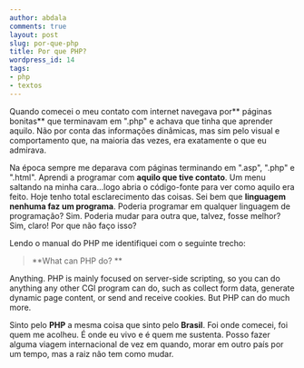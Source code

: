 ```yaml
---
author: abdala
comments: true
layout: post
slug: por-que-php
title: Por que PHP?
wordpress_id: 14
tags:
- php
- textos
---
```


Quando comecei o meu contato com internet navegava por** páginas bonitas** que terminavam em ".php" e achava que tinha que aprender aquilo. Não por conta das informações dinâmicas, mas sim pelo visual e comportamento que, na maioria das vezes, era exatamente o que eu admirava.

Na época sempre me deparava com páginas terminando em ".asp", ".php" e ".html". Aprendi a programar com **aquilo que tive contato**. Um menu saltando na minha cara...logo abria o código-fonte para ver como aquilo era feito. Hoje tenho total esclarecimento das coisas. Sei bem que **linguagem nenhuma faz um programa**. Poderia programar em qualquer linguagem de programação? Sim. Poderia mudar para outra que, talvez, fosse melhor? Sim, claro! Por que não faço isso?

Lendo o manual do PHP me identifiquei com o seguinte trecho:


> **What can PHP do?
**

Anything. PHP is mainly focused on server-side scripting, so you can do anything any other CGI program can do, such as collect form data, generate dynamic page content, or send and receive cookies. But PHP can do much more.


Sinto pelo **PHP** a mesma coisa que sinto pelo **Brasil**. Foi onde comecei, foi quem me acolheu. É onde eu vivo e é quem me sustenta. Posso fazer alguma viagem internacional de vez em quando, morar em outro país por um tempo, mas a raiz não tem como mudar.




